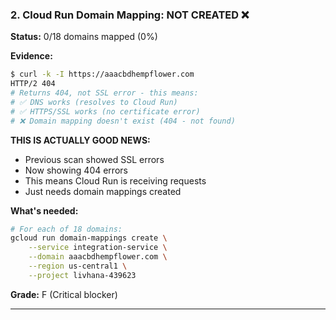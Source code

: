 ### 2. Cloud Run Domain Mapping: NOT CREATED ❌

**Status:** 0/18 domains mapped (0%)

**Evidence:**

```bash
$ curl -k -I https://aaacbdhempflower.com
HTTP/2 404
# Returns 404, not SSL error - this means:
# ✅ DNS works (resolves to Cloud Run)
# ✅ HTTPS/SSL works (no certificate error)
# ❌ Domain mapping doesn't exist (404 - not found)
```

**THIS IS ACTUALLY GOOD NEWS:**

- Previous scan showed SSL errors
- Now showing 404 errors
- This means Cloud Run is receiving requests
- Just needs domain mappings created

**What's needed:**

```bash
# For each of 18 domains:
gcloud run domain-mappings create \
    --service integration-service \
    --domain aaacbdhempflower.com \
    --region us-central1 \
    --project livhana-439623
```

**Grade:** F (Critical blocker)

---
